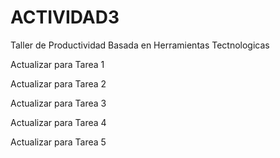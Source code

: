 # ACTIVIDAD3  
 Taller de Productividad Basada en Herramientas Tectnologicas

Actualizar para Tarea 1

Actualizar para Tarea 2

Actualizar para Tarea 3

Actualizar para Tarea 4

Actualizar para Tarea 5
